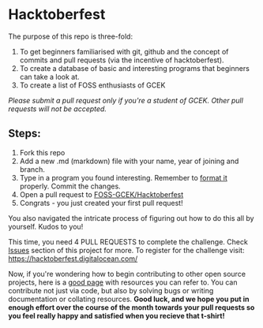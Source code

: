 # Hacktoberfest
The purpose of this repo is three-fold:
1. To get beginners familiarised with git, github and the concept of commits and pull requests (via the incentive of hacktoberfest).
2. To create a database of basic and interesting programs that beginners can take a look at. 
3. To create a list of FOSS enthusiasts of GCEK

*Please submit a pull request only if you're a student of GCEK. Other pull requests will not be accepted.*

## Steps:
1. Fork this repo
2. Add a new .md (markdown) file with your name, year of joining and branch. 
3. Type in a program you found interesting. Remember to [format it](https://github.com/adam-p/markdown-here/wiki/Markdown-Cheatsheet#code-and-syntax-highlighting) properly. Commit the changes.
4. Open a pull request to [FOSS-GCEK/Hacktoberfest](https://github.com/FOSS-GCEK/Hacktoberfest/pulls)
5. Congrats - you just created your first pull request!

You also navigated the intricate process of figuring out how to do this all by yourself. Kudos to you!

This time, you need 4 PULL REQUESTS to complete the challenge. Check [Issues](https://github.com/FOSS-GCEK/Hacktoberfest/issues) section of this project for more.
To register for the challenge visit: https://hacktoberfest.digitalocean.com/

Now, if you're wondering how to begin contributing to other open source projects, here is a [good page](https://github.com/freeCodeCamp/how-to-contribute-to-open-source) with resources you can refer to. You can contribute not just via code, but also by solving bugs or writing documentation or collating resources. **Good luck, and we hope you put in enough effort over the course of the month towards your pull requests so you feel really happy and satisfied when you recieve that t-shirt!**
